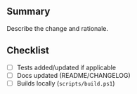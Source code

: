## Summary

Describe the change and rationale.

## Checklist
- [ ] Tests added/updated if applicable
- [ ] Docs updated (README/CHANGELOG)
- [ ] Builds locally (`scripts/build.ps1`)

